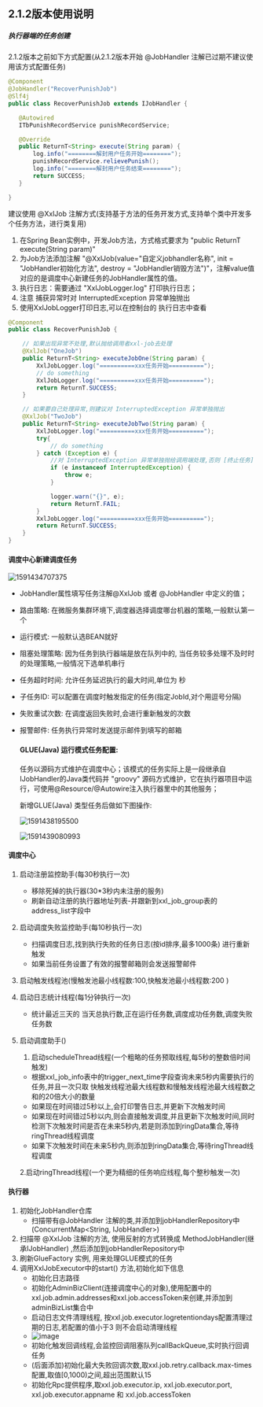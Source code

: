 ## 2.1.2版本使用说明

##### 执行器端的任务创建

 2.1.2版本之前如下方式配置(从2.1.2版本开始 @JobHandler 注解已过期不建议使用该方式配置任务)
 ```java
@Component
@JobHandler("RecoverPunishJob")
@Slf4j
public class RecoverPunishJob extends IJobHandler {

    @Autowired
    ITbPunishRecordService punishRecordService;

    @Override
    public ReturnT<String> execute(String param) {
        log.info("========解封用户任务开始========");
        punishRecordService.relievePunish();
        log.info("========解封用户任务结束========");
        return SUCCESS;
    }

}

 ```
建议使用 @XxlJob 注解方式(支持基于方法的任务开发方式,支持单个类中开发多个任务方法，进行类复用)
1. 在Spring Bean实例中，开发Job方法，方式格式要求为 "public ReturnT<String> execute(String param)"
2. 为Job方法添加注解 "@XxlJob(value="自定义jobhandler名称", init = "JobHandler初始化方法", destroy = "JobHandler销毁方法")"，注解value值对应的是调度中心新建任务的JobHandler属性的值。
3. 执行日志：需要通过 "XxlJobLogger.log" 打印执行日志；
4. 注意 捕获异常时对 InterruptedException 异常单独抛出
5. 使用XxlJobLogger打印日志,可以在控制台的 执行日志中查看
```java
@Component
public class RecoverPunishJob {

    // 如果出现异常不处理,默认抛给调用者xxl-job去处理
    @XxlJob("OneJob")
    public ReturnT<String> executeJobOne(String param) {
        XxlJobLogger.log("==========xxx任务开始==========");
        // do something
        XxlJobLogger.log("==========xxx任务开始==========");
        return ReturnT.SUCCESS;
    }

    // 如果要自己处理异常,则建议对 InterruptedException 异常单独抛出
    @XxlJob("TwoJob")
    public ReturnT<String> executeJobTwo(String param) {
        XxlJobLogger.log("==========xxx任务开始==========");
        try{
            // do something
        } catch (Exception e) {
            //对 InterruptedException 异常单独抛给调用端处理,否则 [终止任务] 功能无法正常使用
            if (e instanceof InterruptedException) {
                throw e;
            }

            logger.warn("{}", e);
            return ReturnT.FAIL;
        }
        XxlJobLogger.log("==========xxx任务开始==========");
        return ReturnT.SUCCESS;
    }
}

```


#### 调度中心新建调度任务

![1591434707375](doc/images/1591434707375.png)

* JobHandler属性填写任务注解@XxlJob 或者 @JobHandler 中定义的值；

* 路由策略: 在微服务集群环境下,调度器选择调度哪台机器的策略,一般默认第一个

* 运行模式: 一般默认选BEAN就好

* 阻塞处理策略: 因为任务到执行器端是放在队列中的, 当任务较多处理不及时时的处理策略,一般情况下选单机串行

* 任务超时时间: 允许任务延迟执行的最大时间,单位为 秒

* 子任务ID: 可以配置在调度时触发指定的任务(指定JobId,对个用逗号分隔)

* 失败重试次数: 在调度返回失败时,会进行重新触发的次数

* 报警邮件: 任务执行异常时发送提示邮件到填写的邮箱

  

  #### GLUE(Java) 运行模式任务配置:

  任务以源码方式维护在调度中心；该模式的任务实际上是一段继承自IJobHandler的Java类代码并 "groovy" 源码方式维护，它在执行器项目中运行，可使用@Resource/@Autowire注入执行器里中的其他服务；

  

  新增GLUE(Java) 类型任务后做如下图操作:

  ![1591438195500](doc/images/1591438195500.png)

  ![1591439080993](doc/images/1591439080993.png)



#### 调度中心

1. 启动注册监控助手(每30秒执行一次)
   - 移除死掉的执行器(30*3秒内未注册的服务)
   - 刷新自动注册的执行器地址列表-并跟新到xxl_job_group表的address_list字段中

2. 启动调度失败监控助手(每10秒执行一次)
   - 扫描调度日志,找到执行失败的任务日志(按id排序,最多1000条) 进行重新触发
   - 如果当前任务设置了有效的报警邮箱则会发送报警邮件

3. 启动触发线程池(慢触发池最小线程数:100,快触发池最小线程数:200 )
4. 启动日志统计线程(每1分钟执行一次)
   - 统计最近三天的 当天总执行数,正在运行任务数,调度成功任务数,调度失败任务数

5. 启动调度助手()

   1. 启动scheduleThread线程(一个粗略的任务预取线程,每5秒的整数倍时间触发)

   - 根据xxl_job_info表中的trigger_next_time字段查询未来5秒内需要执行的任务,并且一次只取 快触发线程池最大线程数和慢触发线程池最大线程数之和的20倍大小的数量
   - 如果现在时间错过5秒以上,会打印警告日志,并更新下次触发时间
   - 如果现在时间错过5秒以内,则会直接触发调度,并且更新下次触发时间,同时检测下次触发时间是否在未来5秒内,若是则添加到ringData集合,等待ringThread线程调度
   - 如果下次触发时间在未来5秒内,则添加到ringData集合,等待ringThread线程调度

   2.启动ringThread线程(一个更为精细的任务响应线程,每个整秒触发一次)



#### 执行器

1. 初始化JobHandler仓库
   - 扫描带有@JobHandler 注解的类,并添加到jobHandlerRepository中(ConcurrentMap<String, IJobHandler>)
2. 扫描带 @XxlJob 注解的方法, 使用反射的方式转换成 MethodJobHandler(继承IJobHandler) ,然后添加到jobHandlerRepository中
3. 刷新GlueFactory 实例, 用来处理GLUE模式的任务
4. 调用XxlJobExecutor中的start() 方法,初始化如下信息
   * 初始化日志路径
   * 初始化AdminBizClient(连接调度中心的对象),使用配置中的xxl.job.admin.addresses和xxl.job.accessToken来创建,并添加到adminBizList集合中
   * 启动日志文件清理线程, 按xxl.job.executor.logretentiondays配置清理过期的日志,若配置的值小于3 则不会启动清理线程
   * ![image](doc/images/20200609092413449.png)
   * 初始化触发回调线程,会监控回调阻塞队列callBackQueue,实时执行回调任务
   * (后面添加)初始化最大失败回调次数,取xxl.job.retry.callback.max-times配置,取值[0,1000)之间,超出范围默认15
   * 初始化Rpc提供程序,取xxl.job.executor.ip, xxl.job.executor.port, xxl.job.executor.appname 和 xxl.job.accessToken

